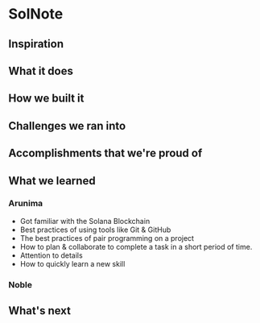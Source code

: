 # SolNote

## Inspiration

## What it does

## How we built it

## Challenges we ran into

## Accomplishments that we're proud of

## What we learned

### Arunima
- Got familiar with the Solana Blockchain
- Best practices of using tools like Git & GitHub
- The best practices of pair programming on a project
- How to plan & collaborate to complete a task in a short period of time.
- Attention to details
- How to quickly learn a new skill
### Noble

## What's next

